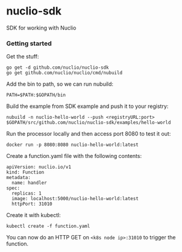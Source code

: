 # nuclio-sdk
SDK for working with Nuclio

### Getting started
Get the stuff:
```
go get -d github.com/nuclio/nuclio-sdk
go get github.com/nuclio/nuclio/cmd/nubuild
```

Add the bin to path, so we can run nubuild:
```
PATH=$PATH:$GOPATH/bin
```
Build the example from SDK example and push it to your registry:
```
nubuild -n nuclio-hello-world --push <registryURL:port> $GOPATH/src/github.com/nuclio/nuclio-sdk/examples/hello-world
```

Run the processor locally and then access port 8080 to test it out:
```
docker run -p 8080:8080 nuclio-hello-world:latest
```

Create a function.yaml file with the following contents:
```
apiVersion: nuclio.io/v1
kind: Function
metadata:
  name: handler
spec:
  replicas: 1
  image: localhost:5000/nuclio-hello-world:latest
  httpPort: 31010
```

Create it with kubectl:
```
kubectl create -f function.yaml
```

You can now do an HTTP GET on `<k8s node ip>:31010` to trigger the function.
